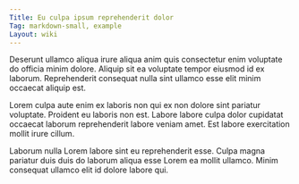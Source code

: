 ```yaml
---
Title: Eu culpa ipsum reprehenderit dolor
Tag: markdown-small, example
Layout: wiki
---
```

Deserunt ullamco aliqua irure aliqua anim quis consectetur enim voluptate do officia minim dolore. Aliquip sit ea voluptate tempor eiusmod id ex laborum. Reprehenderit consequat nulla sint ullamco esse elit minim occaecat aliquip est.

Lorem culpa aute enim ex laboris non qui ex non dolore sint pariatur voluptate. Proident eu laboris non est. Labore labore culpa dolor cupidatat occaecat laborum reprehenderit labore veniam amet. Est labore exercitation mollit irure cillum.

Laborum nulla Lorem labore sint eu reprehenderit esse. Culpa magna pariatur duis duis do laborum aliqua esse Lorem ea mollit ullamco. Minim consequat ullamco elit id dolore labore qui.